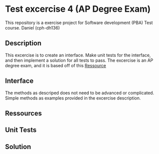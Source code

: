 # Test excercise 4 (AP Degree Exam)
This repository is a exercise project for Software development (PBA) Test course. Daniel (cph-dh136)

## Description
This excercise is to create an interface. Make unit tests for the interface, and then implement a solution for all tests to pass. The excercise is an AP degree exam, and it is based off of this [Ressource]()

## Interface
The methods as descriped does not need to be advanced or complicated. Simple methods as examples provided in the excercise description.

## Ressources

## Unit Tests

## Solution

